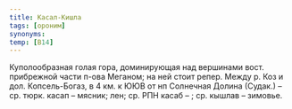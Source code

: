 ```yaml
---
title: Касал-Кишла
tags: [ороним]
synonyms:
temp: [В14]
---
```


Куполообразная голая гора, доминирующая над вершинами вост. прибрежной части
п-ова Меганом; на ней стоит репер. Между р. Коз и дол. Копсель-Богаз, в 4 км. к
ЮЮВ от нп Солнечная Долина (Судак.) – ср. тюрк. касап – мясник; лен; ср. РПН
касаб – ; ср. кышлав – зимовье.
